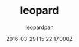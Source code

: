 ---
layout: JamstackTheme
title: leopard
github: https://github.com/leopardpan/leopardpan.github.io
demo: https://baixin.io
author: leopardpan
ssg: Jekyll
date: 2016-03-29T15:22:17.000Z
description: 个人博客，看效果进入
stale: true
disabled: true
disabled_reason: error checking demo url
---